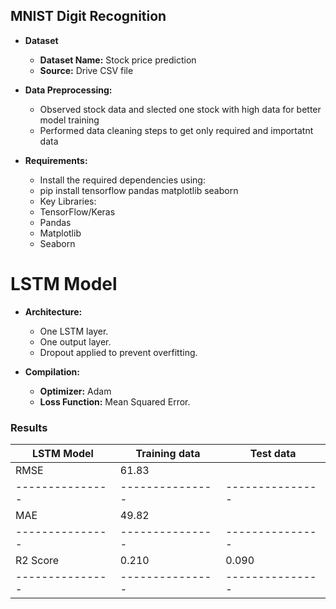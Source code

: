 ## MNIST Digit Recognition

- **Dataset**
    
  - **Dataset Name:** Stock price prediction
  - **Source:** Drive CSV file


- **Data Preprocessing:**
  - Observed stock data and slected one stock with high data for better model training
  - Performed data cleaning steps to get only required and importatnt data
  
- **Requirements:**
  - Install the required dependencies using:
  - pip install tensorflow pandas matplotlib seaborn 
  - Key Libraries:
  - TensorFlow/Keras
  - Pandas
  - Matplotlib
  - Seaborn


# LSTM Model

- **Architecture:**
  - One LSTM layer.
  - One output layer.
  - Dropout applied to prevent overfitting.

- **Compilation:**
  
  - **Optimizer:** Adam 
  - **Loss Function:** Mean Squared Error.
    

### Results

| LSTM Model    | Training data |  Test data    |
|---------------|---------------|---------------|
|     RMSE      |      61.83    |               | 
|---------------|---------------|---------------|
|     MAE       |      49.82    |               | 
|---------------|---------------|---------------|
|    R2 Score   |      0.210    |    0.090      | 
|---------------|---------------|---------------|


 
